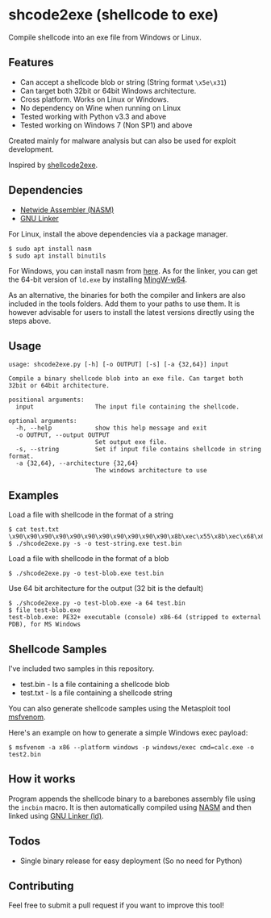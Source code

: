 # shcode2exe (shellcode to exe)
Compile shellcode into an exe file from Windows or Linux. 

## Features
  * Can accept a shellcode blob or string (String format `\x5e\x31`)
  * Can target both 32bit or 64bit Windows architecture. 
  * Cross platform. Works on Linux or Windows.
  * No dependency on Wine when running on Linux
  * Tested working with Python v3.3 and above
  * Tested working on Windows 7 (Non SP1) and above
  
Created mainly for malware analysis but can also be used for exploit development. 

Inspired by [shellcode2exe](https://github.com/repnz/shellcode2exe).

## Dependencies
  * [Netwide Assembler (NASM)](https://www.nasm.us/)
  * [GNU Linker](https://linux.die.net/man/1/ld)
  
For Linux, install the above dependencies via a package manager. 

```
$ sudo apt install nasm
$ sudo apt install binutils
```

For Windows, you can install nasm from [here](https://www.nasm.us/). As for the linker, you can get the 64-bit version of `ld.exe` by installing [MingW-w64](http://mingw-w64.org/doku.php). 

As an alternative, the binaries for both the compiler and linkers are also included in the tools folders. Add them to your paths to use them. It is however advisable for users to install the latest versions directly using the steps above.

## Usage
```
usage: shcode2exe.py [-h] [-o OUTPUT] [-s] [-a {32,64}] input

Compile a binary shellcode blob into an exe file. Can target both 32bit or 64bit architecture.

positional arguments:
  input                 The input file containing the shellcode.

optional arguments:
  -h, --help            show this help message and exit
  -o OUTPUT, --output OUTPUT
                        Set output exe file.
  -s, --string          Set if input file contains shellcode in string format.
  -a {32,64}, --architecture {32,64}
                        The windows architecture to use
```

## Examples
Load a file with shellcode in the format of a string

```console
$ cat test.txt
\x90\x90\x90\x90\x90\x90\x90\x90\x90\x90\x90\x8b\xec\x55\x8b\xec\x68\x65\x78\x65\x20\x68\x63\x6d\x64\x2e\x8d\x45\xf8\x50\xb8\x44\x80\xbf\x77\xff\xd0
$ ./shcode2exe.py -s -o test-string.exe test.bin
```

Load a file with shellcode in the format of a blob

```console
$ ./shcode2exe.py -o test-blob.exe test.bin
```

Use 64 bit architecture for the output (32 bit is the default)

```console
$ ./shcode2exe.py -o test-blob.exe -a 64 test.bin
$ file test-blob.exe
test-blob.exe: PE32+ executable (console) x86-64 (stripped to external PDB), for MS Windows
```

## Shellcode Samples
I've included two samples in this repository. 

  * test.bin - Is a file containing a shellcode blob
  * test.txt - Is a file containing a shellcode string

You can also generate shellcode samples using the Metasploit tool [msfvenom](https://github.com/rapid7/metasploit-framework/wiki/How-to-use-msfvenom).

Here's an example on how to generate a simple Windows exec payload:

```console
$ msfvenom -a x86 --platform windows -p windows/exec cmd=calc.exe -o test2.bin
```

## How it works
Program appends the shellcode binary to a barebones assembly file using the `incbin` macro. It is then automatically compiled using [NASM](https://www.nasm.us/) and then linked using [GNU Linker (ld)](https://linux.die.net/man/1/ld).

## Todos
  * Single binary release for easy deployment (So no need for Python)

## Contributing
Feel free to submit a pull request if you want to improve this tool!
